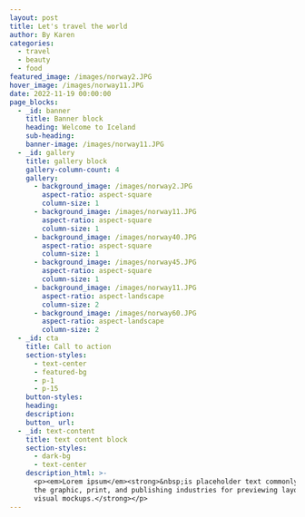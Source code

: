 ```yaml
---
layout: post
title: Let's travel the world
author: By Karen
categories: 
  - travel 
  - beauty 
  - food 
featured_image: /images/norway2.JPG
hover_image: /images/norway11.JPG
date: 2022-11-19 00:00:00
page_blocks:
  - _id: banner
    title: Banner block
    heading: Welcome to Iceland
    sub-heading: 
    banner-image: /images/norway11.JPG
  - _id: gallery
    title: gallery block
    gallery-column-count: 4
    gallery:  
      - background_image: /images/norway2.JPG
        aspect-ratio: aspect-square
        column-size: 1
      - background_image: /images/norway11.JPG
        aspect-ratio: aspect-square
        column-size: 1
      - background_image: /images/norway40.JPG
        aspect-ratio: aspect-square
        column-size: 1
      - background_image: /images/norway45.JPG
        aspect-ratio: aspect-square
        column-size: 1
      - background_image: /images/norway11.JPG
        aspect-ratio: aspect-landscape
        column-size: 2
      - background_image: /images/norway60.JPG
        aspect-ratio: aspect-landscape
        column-size: 2
  - _id: cta
    title: Call to action
    section-styles:
      - text-center
      - featured-bg
      - p-1
      - p-15
    button-styles:
    heading:
    description:
    button_ url:
  - _id: text-content
    title: text content block
    section-styles:
      - dark-bg
      - text-center
    description_html: >-
      <p><em>Lorem ipsum</em><strong>&nbsp;is placeholder text commonly used in
      the graphic, print, and publishing industries for previewing layouts and
      visual mockups.</strong></p>
---
```

